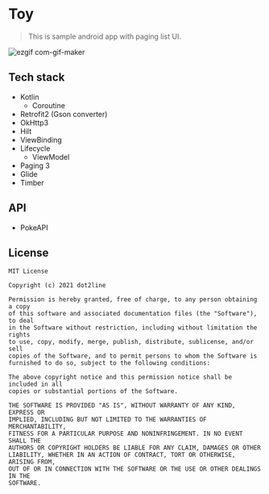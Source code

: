 # Toy

> This is sample android app with paging list UI.

![ezgif com-gif-maker](https://user-images.githubusercontent.com/14346588/115037094-13c2fd00-9f09-11eb-8bfc-0a2927d6fbb0.gif)

## Tech stack
* Kotlin
  * Coroutine
* Retrofit2 (Gson converter) 
* OkHttp3
* Hilt 
* ViewBinding
* Lifecycle
  * ViewModel
* Paging 3
* Glide
* Timber

## API
* PokeAPI

## License
```
MIT License

Copyright (c) 2021 dot2line

Permission is hereby granted, free of charge, to any person obtaining a copy
of this software and associated documentation files (the "Software"), to deal
in the Software without restriction, including without limitation the rights
to use, copy, modify, merge, publish, distribute, sublicense, and/or sell
copies of the Software, and to permit persons to whom the Software is
furnished to do so, subject to the following conditions:

The above copyright notice and this permission notice shall be included in all
copies or substantial portions of the Software.

THE SOFTWARE IS PROVIDED "AS IS", WITHOUT WARRANTY OF ANY KIND, EXPRESS OR
IMPLIED, INCLUDING BUT NOT LIMITED TO THE WARRANTIES OF MERCHANTABILITY,
FITNESS FOR A PARTICULAR PURPOSE AND NONINFRINGEMENT. IN NO EVENT SHALL THE
AUTHORS OR COPYRIGHT HOLDERS BE LIABLE FOR ANY CLAIM, DAMAGES OR OTHER
LIABILITY, WHETHER IN AN ACTION OF CONTRACT, TORT OR OTHERWISE, ARISING FROM,
OUT OF OR IN CONNECTION WITH THE SOFTWARE OR THE USE OR OTHER DEALINGS IN THE
SOFTWARE.
```
